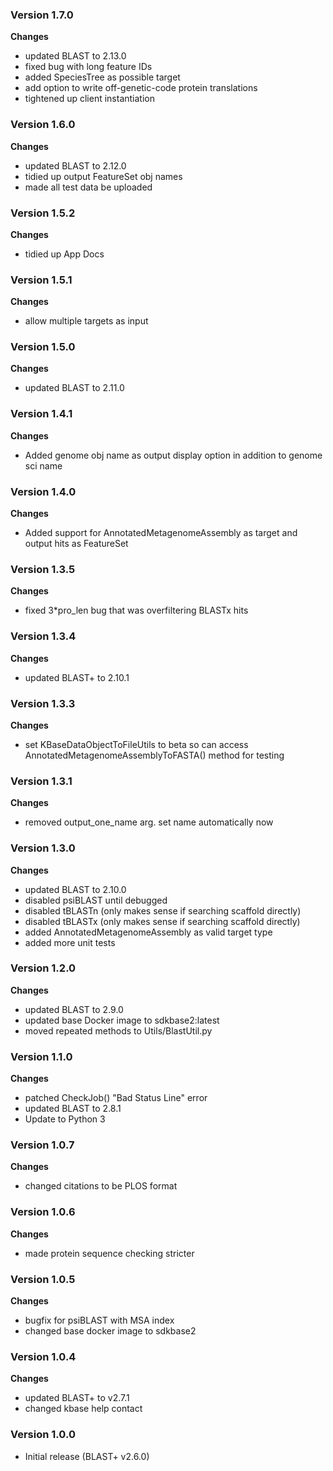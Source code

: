 ### Version 1.7.0
__Changes__
- updated BLAST to 2.13.0
- fixed bug with long feature IDs
- added SpeciesTree as possible target
- add option to write off-genetic-code protein translations
- tightened up client instantiation

### Version 1.6.0
__Changes__
- updated BLAST to 2.12.0
- tidied up output FeatureSet obj names
- made all test data be uploaded

### Version 1.5.2
__Changes__
- tidied up App Docs

### Version 1.5.1
__Changes__
- allow multiple targets as input

### Version 1.5.0
__Changes__
- updated BLAST to 2.11.0

### Version 1.4.1
__Changes__
- Added genome obj name as output display option in addition to genome sci name

### Version 1.4.0
__Changes__
- Added support for AnnotatedMetagenomeAssembly as target and output hits as FeatureSet

### Version 1.3.5
__Changes__
- fixed 3*pro_len bug that was overfiltering BLASTx hits

### Version 1.3.4
__Changes__
- updated BLAST+ to 2.10.1

### Version 1.3.3
__Changes__
- set KBaseDataObjectToFileUtils to beta so can access AnnotatedMetagenomeAssemblyToFASTA() method for testing

### Version 1.3.1
__Changes__
- removed output_one_name arg.  set name automatically now

### Version 1.3.0
__Changes__
- updated BLAST to 2.10.0
- disabled psiBLAST until debugged
- disabled tBLASTn (only makes sense if searching scaffold directly)
- disabled tBLASTx (only makes sense if searching scaffold directly)
- added AnnotatedMetagenomeAssembly as valid target type
- added more unit tests

### Version 1.2.0
__Changes__
- updated BLAST to 2.9.0
- updated base Docker image to sdkbase2:latest
- moved repeated methods to Utils/BlastUtil.py

### Version 1.1.0
__Changes__
- patched CheckJob() "Bad Status Line" error
- updated BLAST to 2.8.1
- Update to Python 3

### Version 1.0.7
__Changes__
- changed citations to be PLOS format

### Version 1.0.6
__Changes__
- made protein sequence checking stricter

### Version 1.0.5
__Changes__
- bugfix for psiBLAST with MSA index
- changed base docker image to sdkbase2

### Version 1.0.4
__Changes__
- updated BLAST+ to v2.7.1
- changed kbase help contact

### Version 1.0.0
- Initial release (BLAST+ v2.6.0)
